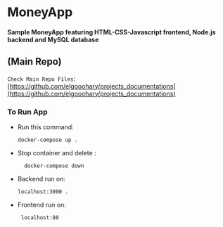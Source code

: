 # MoneyApp
#### Sample MoneyApp featuring HTML-CSS-Javascript frontend, Node.js backend and MySQL database
## (Main Repo)
`Check Main Repo Files`: [https://github.com/elgooohary/projects_documentations](https://github.com/elgooohary/projects_documentations)

### To Run App

- Run this command:
  ```
  docker-compose up .
  ```
- Stop container and delete :
  ```
    docker-compose down
  ```
- Backend run on:
  ```
  localhost:3000 .
  ```
- Frontend run on:
  ```
   localhost:80
  ```
  
